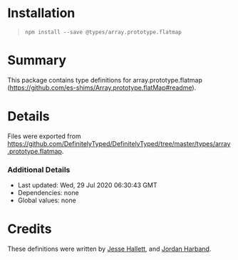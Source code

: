 # Installation
> `npm install --save @types/array.prototype.flatmap`

# Summary
This package contains type definitions for array.prototype.flatmap (https://github.com/es-shims/Array.prototype.flatMap#readme).

# Details
Files were exported from https://github.com/DefinitelyTyped/DefinitelyTyped/tree/master/types/array.prototype.flatmap.

### Additional Details
 * Last updated: Wed, 29 Jul 2020 06:30:43 GMT
 * Dependencies: none
 * Global values: none

# Credits
These definitions were written by [Jesse Hallett](https://github.com/hallettj), and [Jordan Harband](https://github.com/ljharb).
